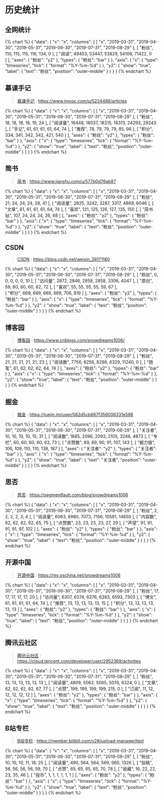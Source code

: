 # 历史统计

## 全网统计

{% chart %}
{
    "data": {
        "x": "x",
        "columns": [
            [
                "x",
                "2019-03-31",
                "2019-04-30",
                "2019-05-31",
                "2019-06-30",
                "2019-07-31",
                "2019-08-29"
            ],
            [
                "粉丝",
                110,
                115,
                115,
                116,
                134,
                0
            ],
            [
                "阅读",
                49453,
                53447,
                53829,
                54106,
                71422,
                0               
            ]
        ],
        "axes": {
            "粉丝": "y2"
        },
        "types": {
            "粉丝": "bar"
        }
    },
    "axis": {
      "x": {
        "type": "timeseries",
        "tick": {
            "format": "%Y-%m-%d"
        }
      },
      "y2": {
        "show": "true",
        "label": {
          "text": "粉丝",
          "position": "outer-middle"
        }
      }
    }
}
{% endchart %}

## 慕课手记

> [慕课手记][imooc] : https://www.imooc.com/u/5224488/articles

{% chart %}
{
    "data": {
        "x": "x",
        "columns": [
            [
                "x",
                "2019-03-31",
                "2019-04-30",
                "2019-05-31",
                "2019-06-30",
                "2019-07-31",
                "2019-08-29"
            ],
            [
                "粉丝",
                18,
                18,
                18,
                18,
                19,
                24
            ],
            [
                "阅读量",
                16448,
                18037,
                18215,
                18313,
                24293,
                29243
            ],
            [
                "手记",
                61,
                61,
                61,
                61,
                64,
                74
            ],
            [
                "推荐",
                78,
                79,
                79,
                79,
                85,
                98
            ],
            [
                "积分",
                334,
                341,
                342,
                342,
                421,
                540
            ]
        ],
        "axes": {
            "粉丝": "y2"
        },
        "types": {
            "粉丝": "bar"
        }
    },
    "axis": {
      "x": {
        "type": "timeseries",
        "tick": {
            "format": "%Y-%m-%d"
        }
      },
      "y2": {
        "show": "true",
        "label": { 
          "text": "粉丝",
          "position": "outer-middle"
        }
      } 
    }
}
{% endchart %}

## 简书

> [简书][jianshu] : https://www.jianshu.com/u/577b0d76ab87

{% chart %}
{
    "data": {
        "x": "x",
        "columns": [
            [
                "x",
                "2019-03-31",
                "2019-04-30",
                "2019-05-31",
                "2019-06-30",
                "2019-07-31",
                "2019-08-29"
            ],
            [
                "粉丝",
                21,
                24,
                24,
                24,
                28,
                41
            ],
            [
                "阅读量",
                2825,
                3242,
                3287,
                3317,
                4869,
                6046
            ],
            [
                "文章",
                61,
                61,
                61,
                61,
                64,
                74
            ],
            [
                "喜欢",
                121,
                125,
                126,
                127,
                135,
                150
            ],
            [
                "简书钻",
                107,
                24,
                24,
                24,
                26,
                68
            ]
        ],
        "axes": {
            "粉丝": "y2"
        },
        "types": {
            "粉丝": "bar"
        }
    },
    "axis": {
      "x": {
        "type": "timeseries",
        "tick": {
            "format": "%Y-%m-%d"
        }
      },
      "y2": {
        "show": "true",
        "label": { 
          "text": "粉丝",
          "position": "outer-middle"
        }
      }
    }
}
{% endchart %}

## CSDN

> [CSDN][csdn] : https://blog.csdn.net/weixin_38171180

{% chart %}
{
    "data": {
        "x": "x",
        "columns": [
            [
                "x",
                "2019-03-31",
                "2019-04-30",
                "2019-05-31",
                "2019-06-30",
                "2019-07-31",
                "2019-08-29"
            ],
            [
                "粉丝",
                0,
                0,
                0,
                0,
                0,
                10
            ],
            [
                "访问量",
                2872,
                2846,
                2858,
                2858,
                3306,
                4047
            ],
            [
                "原创",
                59,
                60,
                60,
                60,
                62,
                72
            ],
            [
                "喜欢",
                55,
                55,
                55,
                55,
                59,
                67
            ],      
            [
                "积分",
                669,
                669,
                669,
                669,
                706,
                819
            ]
        ],
        "axes": {
            "粉丝": "y2"
        },
        "types": {
            "粉丝": "bar"
        }
    },
    "axis": {
      "x": {
        "type": "timeseries",
        "tick": {
            "format": "%Y-%m-%d"
        }
      },
      "y2": {
        "show": "true",
        "label": {
          "text": "粉丝",
          "position": "outer-middle"
        }
      }
    }
}
{% endchart %}

## 博客园

> [博客园][cnblogs] : https://www.cnblogs.com/snowdreams1006/

{% chart %}
{
    "data": {
        "x": "x",
        "columns": [
            [
                "x",
                "2019-03-31",
                "2019-04-30",
                "2019-05-31",
                "2019-06-30",
                "2019-07-31",
                "2019-08-29"
            ],
            [
                "粉丝",
                21,
                21,
                21,
                21,
                21,
                23
            ],
            [
                "阅读数",
                7756,
                8256,
                8298,
                8329,
                11240,
                0
            ],
            [
                "随笔",
                61,
                62,
                62,
                62,
                64,
                74
            ]
        ],
        "axes": {
            "粉丝": "y2"
        },
        "types": {
            "粉丝": "bar"
        }
    },
    "axis": {
      "x": {
        "type": "timeseries",
        "tick": {
            "format": "%Y-%m-%d"
        }
      },
      "y2": {
        "show": "true",
        "label": {
          "text": "粉丝",
          "position": "outer-middle"
        }
      }
    }
}
{% endchart %}

## 掘金

> [掘金][juejin] : https://juejin.im/user/582d5cb667f356006331e586

{% chart %}
{
    "data": {
        "x": "x",
        "columns": [
            [
                "x",
                "2019-03-31",
                "2019-04-30",
                "2019-05-31",
                "2019-06-30",
                "2019-07-31",
                "2019-08-29"
            ],
            [
                "关注者",
                10,
                10,
                10,
                10,
                15,
                31
            ],
            [
                "阅读数",
                1885,
                2086,
                2093,
                2105,
                3246,
                4873
            ],
            [
                "专栏",
                60,
                60,
                60,
                60,
                63,
                73
            ],
            [
                "点赞数",
                89,
                89,
                90,
                91,
                107,
                143
            ],
            [
                "掘力值",
                106,
                109,
                110,
                110,
                138,
                187
            ]
        ],
        "axes": {
            "关注者": "y2"
        },
        "types": {
            "关注者": "bar"
        }
    },
    "axis": {
      "x": {
        "type": "timeseries",
        "tick": {
            "format": "%Y-%m-%d"
        }
      },
      "y2": {
        "show": "true",
        "label": {
          "text": "关注者",
          "position": "outer-middle"
        }
      }
    }
}
{% endchart %}

## 思否

> [思否][segmentfault] : https://segmentfault.com/blog/snowdreams1006

{% chart %}
{
    "data": {
        "x": "x",
        "columns": [
            [
                "x",
                "2019-03-31",
                "2019-04-30",
                "2019-05-31",
                "2019-06-30",
                "2019-07-31",
                "2019-08-29"
            ],
            [
                "粉丝",
                2,
                2,
                2,
                2,
                3,
                4
            ],
            [
                "阅读量",
                6063,
                6980,
                7073,
                7156,
                10591,
                14850
            ],
            [
                "内容数",
                62,
                62,
                62,
                62,
                65,
                75
            ],
            [
                "点赞数",
                23,
                23,
                23,
                23,
                27,
                29
            ],
            [
                "声望",
                91,
                91,
                91,
                91,
                97,
                102
            ]
        ],
        "axes": {
            "粉丝": "y2"
        },
        "types": {
            "粉丝": "bar"
        }
    },
    "axis": {
      "x": {
        "type": "timeseries",
        "tick": {
            "format": "%Y-%m-%d"
        }
      },
      "y2": {
        "show": "true",
        "label": {
          "text": "粉丝",
          "position": "outer-middle"
        }
      }
    }
}
{% endchart %}

## 开源中国

> [开源中国][oschina] : https://my.oschina.net/snowdreams1006

{% chart %}
{
    "data": {
        "x": "x",
        "columns": [
            [
                "x",
                "2019-03-31",
                "2019-04-30",
                "2019-05-31",
                "2019-06-30",
                "2019-07-31",
                "2019-08-29"
            ],
            [
                "粉丝",
                17,
                17,
                17,
                17,
                17,
                20
            ],
            [
                "访问量",
                6307,
                6374,
                6376,
                6383,
                6593,
                7303
            ],
            [
                "博文",
                61,
                61,
                61,
                61,
                64,
                74
            ],
            [
                "推荐",
                13,
                13,
                13,
                13,
                13,
                15
            ],
            [
                "积分",
                13,
                13,
                13,
                13,
                13,
                13
            ]
        ],
        "axes": {
            "粉丝": "y2"
        },
        "types": {
            "粉丝": "bar"
        }
    },
    "axis": {
      "x": {
        "type": "timeseries",
        "tick": {
            "format": "%Y-%m-%d"
        }
      },
      "y2": {
        "show": "true",
        "label": {
          "text": "粉丝",
          "position": "outer-middle"
        }
      }
    }
}
{% endchart %}

## 腾讯云社区

> [腾讯云社区][tencent-cloud] : https://cloud.tencent.com/developer/user/2952369/activities

{% chart %}
{
    "data": {
        "x": "x",
        "columns": [
            [
                "x",
                "2019-03-31",
                "2019-04-30",
                "2019-05-31",
                "2019-06-30",
                "2019-07-31",
                "2019-08-29"
            ],
            [
                "粉丝",
                13,
                13,
                13,
                13,
                13,
                13
            ],
            [
                "阅读量",
                4809,
                5062,
                5065,
                5076,
                6324,
                0
            ],
            [
                "文章",
                62,
                62,
                62,
                62,
                67,
                77
            ],
            [
                "点赞",
                199,
                199,
                199,
                199,
                215,
                0
            ],
            [
                "订阅",
                11,
                12,
                12,
                12,
                12,
                12
            ]
        ],
        "axes": {
            "粉丝": "y2"
        },
        "types": {
            "粉丝": "bar"
        }
    },
    "axis": {
      "x": {
        "type": "timeseries",
        "tick": {
            "format": "%Y-%m-%d"
        }
      },
      "y2": {
        "show": "true",
        "label": {
          "text": "粉丝",
          "position": "outer-middle"
        }
      }
    }
}
{% endchart %}

## B站专栏

> [B站专栏][bilibili] : https://member.bilibili.com/v2#/upload-manager/text

{% chart %}
{
    "data": {
        "x": "x",
        "columns": [
            [
                "x",
                "2019-03-31",
                "2019-04-30",
                "2019-05-31",
                "2019-06-30",
                "2019-07-31",
                "2019-08-29"
            ],
            [
                "粉丝",
                10,
                10,
                10,
                11,
                18,
                25
            ],
            [
                "阅读量",
                490,
                564,
                564,
                569,
                960,
                1326
            ],
            [
                "投稿",
                56,
                56,
                56,
                56,
                59,
                70
            ],
            [
                "点赞",
                65,
                65,
                65,
                65,
                70,
                78
            ],
            [
                "收藏",
                16,
                22,
                22,
                23,
                35,
                46
            ],
            [
                "投币",
                1,
                1,
                1,
                1,
                1,
                1
            ]
        ],
        "axes": {
            "粉丝": "y2"
        },
        "types": {
            "粉丝": "bar"
        }
    },
    "axis": {
      "x": {
        "type": "timeseries",
        "tick": {
            "format": "%Y-%m-%d"
        }
      },
      "y2": {
        "show": "true",
        "label": {
          "text": "粉丝",
          "position": "outer-middle"
        }
      }
    }
}
{% endchart %}

<!-- 链接引用 -->
[jianshu]: https://www.jianshu.com/u/577b0d76ab87 "雪之梦技术驿站"
[csdn]: https://blog.csdn.net/weixin_38171180 "雪之梦技术驿站"
[cnblogs]: https://www.cnblogs.com/snowdreams1006/ "雪之梦技术驿站"
[juejin]: https://juejin.im/user/582d5cb667f356006331e586 "雪之梦技术驿站"
[oschina]: https://my.oschina.net/snowdreams1006 "雪之梦技术驿站"
[segmentfault]: https://segmentfault.com/blog/snowdreams1006 "雪之梦技术驿站"
[imooc]: https://www.imooc.com/u/5224488/articles "雪之梦技术驿站"
[bilibili]: https://member.bilibili.com/v2#/upload-manager/text "雪之梦技术驿站"
[weixin]: https://mp.weixin.qq.com/cgi-bin/home?t=home/index&lang=zh_CN&token=641790288 "雪之梦技术驿站"
[tencent-cloud]: https://cloud.tencent.com/developer/user/2952369/activities "雪之梦技术驿站"

